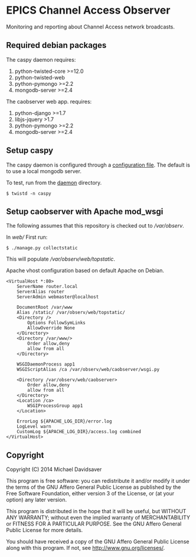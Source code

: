 EPICS Channel Access Observer
=============================

Monitoring and reporting about Channel Access network broadcasts.

Required debian packages
------------------------

The caspy daemon requires:

1. python-twisted-core >=12.0
1. python-twisted-web
1. python-pymongo >=2.2
1. mongodb-server >=2.4

The caobserver web app. requires:

1. python-django >=1.7
1. libjs-jquery >1.7
1. python-pymongo >=2.2
1. mongodb-server >=2.4

Setup caspy
-----------

The caspy daemon is configured through a
[configuration file](daemon/caspy.conf).
The default is to use a local mongodb server.

To test, run from the [daemon](daemon/) directory.

    $ twistd -n caspy

Setup caobserver with Apache mod_wsgi
-------------------------------------

The following assumes that this repository is checked out to _/var/observ_.

In _web/_ First run:

    $ ./manage.py collectstatic

This will populate _/var/observ/web/topstatic_.

Apache vhost configuration based on default Apache on Debian.

    <VirtualHost *:80>
        ServerName router.local
        ServerAlias router
        ServerAdmin webmaster@localhost
    
        DocumentRoot /var/www
        Alias /static/ /var/observ/web/topstatic/
        <Directory />
            Options FollowSymLinks
            AllowOverride None
        </Directory>
        <Directory /var/www/>
            Order allow,deny
            allow from all
        </Directory>

        WSGIDaemonProcess app1
        WSGIScriptAlias /ca /var/observ/web/caobserver/wsgi.py

        <Directory /var/observ/web/caobserver>
            Order allow,deny
            allow from all
        </Directory>
        <Location /ca>
            WSGIProcessGroup app1
        </Location>

        ErrorLog ${APACHE_LOG_DIR}/error.log
        LogLevel warn
        CustomLog ${APACHE_LOG_DIR}/access.log combined
    </VirtualHost>


Copyright
---------

Copyright (C) 2014 Michael Davidsaver

This program is free software: you can redistribute it and/or modify
it under the terms of the GNU Affero General Public License as published by
the Free Software Foundation, either version 3 of the License, or
(at your option) any later version.

This program is distributed in the hope that it will be useful,
but WITHOUT ANY WARRANTY; without even the implied warranty of
MERCHANTABILITY or FITNESS FOR A PARTICULAR PURPOSE.  See the
GNU Affero General Public License for more details.

You should have received a copy of the GNU Affero General Public License
along with this program.  If not, see <http://www.gnu.org/licenses/>.
